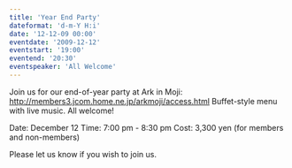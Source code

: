 ```yaml
---
title: 'Year End Party'
dateformat: 'd-m-Y H:i'
date: '12-12-09 00:00'
eventdate: '2009-12-12'
eventstart: '19:00'
eventend: '20:30'
eventspeaker: 'All Welcome'
---
```


Join us for our end-of-year party at Ark in Moji:
http://members3.jcom.home.ne.jp/arkmoji/access.html
Buffet-style menu with live music. All welcome!

Date: December 12
Time: 7:00 pm  - 8:30 pm
Cost: 3,300 yen (for members and non-members)

Please let us know if you wish to join us.

